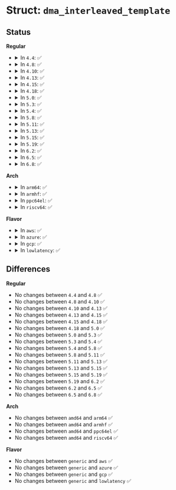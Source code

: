 # Struct: <code>dma_interleaved_template</code>

## Status
<b>Regular</b>
<ul>
<li>
<details>
<summary>In <code>4.4</code>: ✅</summary>

```c
struct dma_interleaved_template {
    dma_addr_t src_start;
    dma_addr_t dst_start;
    enum dma_transfer_direction dir;
    bool src_inc;
    bool dst_inc;
    bool src_sgl;
    bool dst_sgl;
    size_t numf;
    size_t frame_size;
    struct data_chunk sgl[0];
};
```
</details>
</li>
<li>
<details>
<summary>In <code>4.8</code>: ✅</summary>

```c
struct dma_interleaved_template {
    dma_addr_t src_start;
    dma_addr_t dst_start;
    enum dma_transfer_direction dir;
    bool src_inc;
    bool dst_inc;
    bool src_sgl;
    bool dst_sgl;
    size_t numf;
    size_t frame_size;
    struct data_chunk sgl[0];
};
```
</details>
</li>
<li>
<details>
<summary>In <code>4.10</code>: ✅</summary>

```c
struct dma_interleaved_template {
    dma_addr_t src_start;
    dma_addr_t dst_start;
    enum dma_transfer_direction dir;
    bool src_inc;
    bool dst_inc;
    bool src_sgl;
    bool dst_sgl;
    size_t numf;
    size_t frame_size;
    struct data_chunk sgl[0];
};
```
</details>
</li>
<li>
<details>
<summary>In <code>4.13</code>: ✅</summary>

```c
struct dma_interleaved_template {
    dma_addr_t src_start;
    dma_addr_t dst_start;
    enum dma_transfer_direction dir;
    bool src_inc;
    bool dst_inc;
    bool src_sgl;
    bool dst_sgl;
    size_t numf;
    size_t frame_size;
    struct data_chunk sgl[0];
};
```
</details>
</li>
<li>
<details>
<summary>In <code>4.15</code>: ✅</summary>

```c
struct dma_interleaved_template {
    dma_addr_t src_start;
    dma_addr_t dst_start;
    enum dma_transfer_direction dir;
    bool src_inc;
    bool dst_inc;
    bool src_sgl;
    bool dst_sgl;
    size_t numf;
    size_t frame_size;
    struct data_chunk sgl[0];
};
```
</details>
</li>
<li>
<details>
<summary>In <code>4.18</code>: ✅</summary>

```c
struct dma_interleaved_template {
    dma_addr_t src_start;
    dma_addr_t dst_start;
    enum dma_transfer_direction dir;
    bool src_inc;
    bool dst_inc;
    bool src_sgl;
    bool dst_sgl;
    size_t numf;
    size_t frame_size;
    struct data_chunk sgl[0];
};
```
</details>
</li>
<li>
<details>
<summary>In <code>5.0</code>: ✅</summary>

```c
struct dma_interleaved_template {
    dma_addr_t src_start;
    dma_addr_t dst_start;
    enum dma_transfer_direction dir;
    bool src_inc;
    bool dst_inc;
    bool src_sgl;
    bool dst_sgl;
    size_t numf;
    size_t frame_size;
    struct data_chunk sgl[0];
};
```
</details>
</li>
<li>
<details>
<summary>In <code>5.3</code>: ✅</summary>

```c
struct dma_interleaved_template {
    dma_addr_t src_start;
    dma_addr_t dst_start;
    enum dma_transfer_direction dir;
    bool src_inc;
    bool dst_inc;
    bool src_sgl;
    bool dst_sgl;
    size_t numf;
    size_t frame_size;
    struct data_chunk sgl[0];
};
```
</details>
</li>
<li>
<details>
<summary>In <code>5.4</code>: ✅</summary>

```c
struct dma_interleaved_template {
    dma_addr_t src_start;
    dma_addr_t dst_start;
    enum dma_transfer_direction dir;
    bool src_inc;
    bool dst_inc;
    bool src_sgl;
    bool dst_sgl;
    size_t numf;
    size_t frame_size;
    struct data_chunk sgl[0];
};
```
</details>
</li>
<li>
<details>
<summary>In <code>5.8</code>: ✅</summary>

```c
struct dma_interleaved_template {
    dma_addr_t src_start;
    dma_addr_t dst_start;
    enum dma_transfer_direction dir;
    bool src_inc;
    bool dst_inc;
    bool src_sgl;
    bool dst_sgl;
    size_t numf;
    size_t frame_size;
    struct data_chunk sgl[0];
};
```
</details>
</li>
<li>
<details>
<summary>In <code>5.11</code>: ✅</summary>

```c
struct dma_interleaved_template {
    dma_addr_t src_start;
    dma_addr_t dst_start;
    enum dma_transfer_direction dir;
    bool src_inc;
    bool dst_inc;
    bool src_sgl;
    bool dst_sgl;
    size_t numf;
    size_t frame_size;
    struct data_chunk sgl[0];
};
```
</details>
</li>
<li>
<details>
<summary>In <code>5.13</code>: ✅</summary>

```c
struct dma_interleaved_template {
    dma_addr_t src_start;
    dma_addr_t dst_start;
    enum dma_transfer_direction dir;
    bool src_inc;
    bool dst_inc;
    bool src_sgl;
    bool dst_sgl;
    size_t numf;
    size_t frame_size;
    struct data_chunk sgl[0];
};
```
</details>
</li>
<li>
<details>
<summary>In <code>5.15</code>: ✅</summary>

```c
struct dma_interleaved_template {
    dma_addr_t src_start;
    dma_addr_t dst_start;
    enum dma_transfer_direction dir;
    bool src_inc;
    bool dst_inc;
    bool src_sgl;
    bool dst_sgl;
    size_t numf;
    size_t frame_size;
    struct data_chunk sgl[0];
};
```
</details>
</li>
<li>
<details>
<summary>In <code>5.19</code>: ✅</summary>

```c
struct dma_interleaved_template {
    dma_addr_t src_start;
    dma_addr_t dst_start;
    enum dma_transfer_direction dir;
    bool src_inc;
    bool dst_inc;
    bool src_sgl;
    bool dst_sgl;
    size_t numf;
    size_t frame_size;
    struct data_chunk sgl[0];
};
```
</details>
</li>
<li>
<details>
<summary>In <code>6.2</code>: ✅</summary>

```c
struct dma_interleaved_template {
    dma_addr_t src_start;
    dma_addr_t dst_start;
    enum dma_transfer_direction dir;
    bool src_inc;
    bool dst_inc;
    bool src_sgl;
    bool dst_sgl;
    size_t numf;
    size_t frame_size;
    struct data_chunk sgl[0];
};
```
</details>
</li>
<li>
<details>
<summary>In <code>6.5</code>: ✅</summary>

```c
struct dma_interleaved_template {
    dma_addr_t src_start;
    dma_addr_t dst_start;
    enum dma_transfer_direction dir;
    bool src_inc;
    bool dst_inc;
    bool src_sgl;
    bool dst_sgl;
    size_t numf;
    size_t frame_size;
    struct data_chunk sgl[0];
};
```
</details>
</li>
<li>
<details>
<summary>In <code>6.8</code>: ✅</summary>

```c
struct dma_interleaved_template {
    dma_addr_t src_start;
    dma_addr_t dst_start;
    enum dma_transfer_direction dir;
    bool src_inc;
    bool dst_inc;
    bool src_sgl;
    bool dst_sgl;
    size_t numf;
    size_t frame_size;
    struct data_chunk sgl[0];
};
```
</details>
</li>
</ul>
<b>Arch</b>
<ul>
<li>
<details>
<summary>In <code>arm64</code>: ✅</summary>

```c
struct dma_interleaved_template {
    dma_addr_t src_start;
    dma_addr_t dst_start;
    enum dma_transfer_direction dir;
    bool src_inc;
    bool dst_inc;
    bool src_sgl;
    bool dst_sgl;
    size_t numf;
    size_t frame_size;
    struct data_chunk sgl[0];
};
```
</details>
</li>
<li>
<details>
<summary>In <code>armhf</code>: ✅</summary>

```c
struct dma_interleaved_template {
    dma_addr_t src_start;
    dma_addr_t dst_start;
    enum dma_transfer_direction dir;
    bool src_inc;
    bool dst_inc;
    bool src_sgl;
    bool dst_sgl;
    size_t numf;
    size_t frame_size;
    struct data_chunk sgl[0];
};
```
</details>
</li>
<li>
<details>
<summary>In <code>ppc64el</code>: ✅</summary>

```c
struct dma_interleaved_template {
    dma_addr_t src_start;
    dma_addr_t dst_start;
    enum dma_transfer_direction dir;
    bool src_inc;
    bool dst_inc;
    bool src_sgl;
    bool dst_sgl;
    size_t numf;
    size_t frame_size;
    struct data_chunk sgl[0];
};
```
</details>
</li>
<li>
<details>
<summary>In <code>riscv64</code>: ✅</summary>

```c
struct dma_interleaved_template {
    dma_addr_t src_start;
    dma_addr_t dst_start;
    enum dma_transfer_direction dir;
    bool src_inc;
    bool dst_inc;
    bool src_sgl;
    bool dst_sgl;
    size_t numf;
    size_t frame_size;
    struct data_chunk sgl[0];
};
```
</details>
</li>
</ul>
<b>Flavor</b>
<ul>
<li>
<details>
<summary>In <code>aws</code>: ✅</summary>

```c
struct dma_interleaved_template {
    dma_addr_t src_start;
    dma_addr_t dst_start;
    enum dma_transfer_direction dir;
    bool src_inc;
    bool dst_inc;
    bool src_sgl;
    bool dst_sgl;
    size_t numf;
    size_t frame_size;
    struct data_chunk sgl[0];
};
```
</details>
</li>
<li>
<details>
<summary>In <code>azure</code>: ✅</summary>

```c
struct dma_interleaved_template {
    dma_addr_t src_start;
    dma_addr_t dst_start;
    enum dma_transfer_direction dir;
    bool src_inc;
    bool dst_inc;
    bool src_sgl;
    bool dst_sgl;
    size_t numf;
    size_t frame_size;
    struct data_chunk sgl[0];
};
```
</details>
</li>
<li>
<details>
<summary>In <code>gcp</code>: ✅</summary>

```c
struct dma_interleaved_template {
    dma_addr_t src_start;
    dma_addr_t dst_start;
    enum dma_transfer_direction dir;
    bool src_inc;
    bool dst_inc;
    bool src_sgl;
    bool dst_sgl;
    size_t numf;
    size_t frame_size;
    struct data_chunk sgl[0];
};
```
</details>
</li>
<li>
<details>
<summary>In <code>lowlatency</code>: ✅</summary>

```c
struct dma_interleaved_template {
    dma_addr_t src_start;
    dma_addr_t dst_start;
    enum dma_transfer_direction dir;
    bool src_inc;
    bool dst_inc;
    bool src_sgl;
    bool dst_sgl;
    size_t numf;
    size_t frame_size;
    struct data_chunk sgl[0];
};
```
</details>
</li>
</ul>

## Differences
<b>Regular</b>
<ul>
<li>
No changes between <code>4.4</code> and <code>4.8</code> ✅
</li>
<li>
No changes between <code>4.8</code> and <code>4.10</code> ✅
</li>
<li>
No changes between <code>4.10</code> and <code>4.13</code> ✅
</li>
<li>
No changes between <code>4.13</code> and <code>4.15</code> ✅
</li>
<li>
No changes between <code>4.15</code> and <code>4.18</code> ✅
</li>
<li>
No changes between <code>4.18</code> and <code>5.0</code> ✅
</li>
<li>
No changes between <code>5.0</code> and <code>5.3</code> ✅
</li>
<li>
No changes between <code>5.3</code> and <code>5.4</code> ✅
</li>
<li>
No changes between <code>5.4</code> and <code>5.8</code> ✅
</li>
<li>
No changes between <code>5.8</code> and <code>5.11</code> ✅
</li>
<li>
No changes between <code>5.11</code> and <code>5.13</code> ✅
</li>
<li>
No changes between <code>5.13</code> and <code>5.15</code> ✅
</li>
<li>
No changes between <code>5.15</code> and <code>5.19</code> ✅
</li>
<li>
No changes between <code>5.19</code> and <code>6.2</code> ✅
</li>
<li>
No changes between <code>6.2</code> and <code>6.5</code> ✅
</li>
<li>
No changes between <code>6.5</code> and <code>6.8</code> ✅
</li>
</ul>
<b>Arch</b>
<ul>
<li>
No changes between <code>amd64</code> and <code>arm64</code> ✅
</li>
<li>
No changes between <code>amd64</code> and <code>armhf</code> ✅
</li>
<li>
No changes between <code>amd64</code> and <code>ppc64el</code> ✅
</li>
<li>
No changes between <code>amd64</code> and <code>riscv64</code> ✅
</li>
</ul>
<b>Flavor</b>
<ul>
<li>
No changes between <code>generic</code> and <code>aws</code> ✅
</li>
<li>
No changes between <code>generic</code> and <code>azure</code> ✅
</li>
<li>
No changes between <code>generic</code> and <code>gcp</code> ✅
</li>
<li>
No changes between <code>generic</code> and <code>lowlatency</code> ✅
</li>
</ul>
